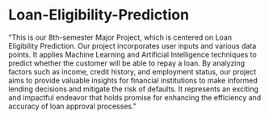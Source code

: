 # Loan-Eligibility-Prediction

"This is our 8th-semester Major Project, which is centered on Loan Eligibility Prediction. Our project incorporates user inputs and various data points. It applies Machine Learning and Artificial Intelligence techniques to predict whether the customer will be able to repay a loan. By analyzing factors such as income, credit history, and employment status, our project aims to provide valuable insights for financial institutions to make informed lending decisions and mitigate the risk of defaults. It represents an exciting and impactful endeavor that holds promise for enhancing the efficiency and accuracy of loan approval processes."




